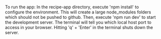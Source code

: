 To run the app:
In the recipe-app directory, execute 'npm install' to configure the environment. This will create a large node_modules folders which should not be pushed to github. 
Then, execute 'npm run dev' to start the development server. The terminal will tell you which local host port to access in your browser. Hitting 'q' + 'Enter' in the terminal shuts down the server.